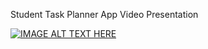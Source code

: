 Student Task Planner App Video Presentation

[![IMAGE ALT TEXT HERE](https://img.youtube.com/vi/rBZtGi_Cx1s/0.jpg)](https://www.youtube.com/watch?v=rBZtGi_Cx1s)

